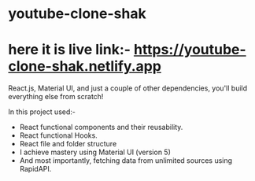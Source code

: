 # youtube-clone-shak
# here it is live link:- https://youtube-clone-shak.netlify.app

React.js, Material UI, and just a couple of other dependencies, you'll build everything else from scratch!

In this project used:-
- React functional components and their reusability.
- React functional Hooks.
- React file and folder structure
- I achieve mastery using Material UI (version 5)
- And most importantly, fetching data from unlimited sources using RapidAPI.
